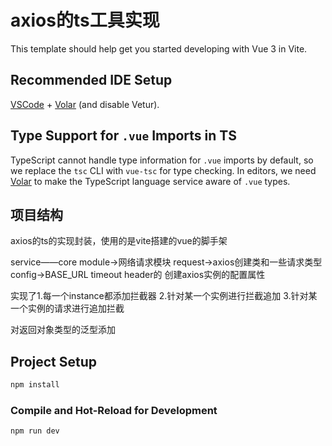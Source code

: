 # axios的ts工具实现

This template should help get you started developing with Vue 3 in Vite.

## Recommended IDE Setup

[VSCode](https://code.visualstudio.com/) + [Volar](https://marketplace.visualstudio.com/items?itemName=Vue.volar) (and disable Vetur).

## Type Support for `.vue` Imports in TS

TypeScript cannot handle type information for `.vue` imports by default, so we replace the `tsc` CLI with `vue-tsc` for type checking. In editors, we need [Volar](https://marketplace.visualstudio.com/items?itemName=Vue.volar) to make the TypeScript language service aware of `.vue` types.

## 项目结构

axios的ts的实现封装，使用的是vite搭建的vue的脚手架

service——core
module->网络请求模块
request->axios创建类和一些请求类型
config->BASE_URL timeout header的 创建axios实例的配置属性

实现了1.每一个instance都添加拦截器 2.针对某一个实例进行拦截追加 3.针对某一个实例的请求进行追加拦截

对返回对象类型的泛型添加

## Project Setup

```sh
npm install
```

### Compile and Hot-Reload for Development

```sh
npm run dev
```

```

```
